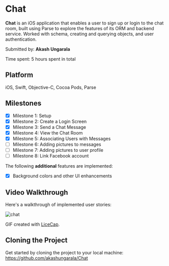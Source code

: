 # Chat
**Chat** is an iOS application that enables a user to sign up or login to the chat room, built using Parse to explore the features of its ORM and backend service. Worked with schema, creating and querying objects, and user authentication.

Submitted by: **Akash Ungarala**

Time spent: 5 hours spent in total

## Platform

iOS, Swift, Objective-C, Cocoa Pods, Parse

## Milestones

- [x] Milestone 1: Setup
- [x] Milestone 2: Create a Login Screen
- [x] Milestone 3: Send a Chat Message
- [x] Milestone 4: View the Chat Room
- [x] Milestone 5: Associating Users with Messages
- [ ] Milestone 6: Adding pictures to messages
- [ ] Milestone 7: Adding pictures to user profile
- [ ] Milestone 8: Link Facebook account

The following **additional** features are implemented:

- [x] Background colors and other UI enhancements

## Video Walkthrough

Here's a walkthrough of implemented user stories:

![chat](https://cloud.githubusercontent.com/assets/7720015/19842675/a28c6d04-9ef1-11e6-9768-f5735023d278.gif)

GIF created with [LiceCap](http://www.cockos.com/licecap/).

## Cloning the Project

Get started by cloning the project to your local machine: https://github.com/akashungarala/Chat

